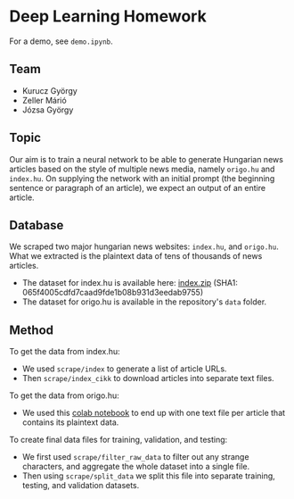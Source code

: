 # Deep Learning Homework
For a demo, see `demo.ipynb`.

## Team
- Kurucz György
- Zeller Márió
- Józsa György

## Topic
Our aim is to train a neural network to be able to generate Hungarian news articles based on the style of multiple news media, namely `origo.hu` and `index.hu`. On supplying the network with an initial prompt (the beginning sentence or paragraph of an article), we expect an output of an entire article.

## Database
We scraped two major hungarian news websites: `index.hu`, and `origo.hu`. What we extracted is the plaintext data of tens of thousands of news articles.
- The dataset for index.hu is available here: [index.zip](https://kuruczgy.com/u/Auwna30x/index.zip) (SHA1: 065f4005cdfd7caad9fde1b08b931d3eedab9755)
- The dataset for origo.hu is available in the repository's `data` folder.

## Method
To get the data from index.hu:
- We used `scrape/index` to generate a list of article URLs.
- Then `scrape/index_cikk` to download articles into separate text files.

To get the data from origo.hu:
- We used this [colab notebook](https://colab.research.google.com/drive/1bo_ql5_60SqLqwxtb88PK0KkemL-qdRO) to end up with one text file per article that contains its plaintext data.

To create final data files for training, validation, and testing:
- We first used `scrape/filter_raw_data` to filter out any strange characters, and aggregate the whole dataset into a single file.
- Then using `scrape/split_data` we split this file into separate training, testing, and validation datasets.
